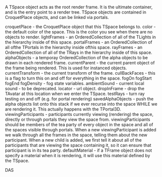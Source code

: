 A TSpace object acts as the root render frame. It is the ultimate container, and is the entry point to a render tree. TSpace objects are contained in CroquetPlace objects, and can be linked via portals. 

croquetPlace - the CroquetPlace object that this TSpace belongs to.
color - the default color of the space. This is the color you see when there are no objects to render.
lightFrames - an OrderedCollection of all of the TLights in the hierarchy inside of this space.
portalFrames - an OrderedCollection of all ofthe TPortals in the hierarchy inside ofthis space.
rayFrames - an OrderedCollection of all of the TRays in the hierarchy inside of this space.
alphaObjects - a temporay OrderedCollection of the alpha objects to be drawn in each rendered frame.
currentParent - the current parent object of the frame being rendered. This is used for instanced objects.
currentTransform - the current transform of the frame.
cullBackFaces - this is a flag to turn this on and off for everything in the space.
fogOn fogStart fogEnd fogDensity - fog state variables.
ambientSound - current local sound - to be deprecated.
locator - url object.
dropInFrame - drop the TAvatar at this location when we enter the TSpace.
testRays - turn ray testing on and off (e.g. for portal rendering)
savedAlphaObjects - push the alpha objects list onto this stack if we ever recurse into the space WHILE we are rendering it. This actually happens with the TPortal3D.
viewingParticipants - participants currently viewing (rendering) the space, directly or
	through portals they view the space from.
	viewingParticipants should be members of the tea party of every object in the space
	and all of the spaces visible through portals.  When a new viewingParticipant is added
	we walk through all the frames in the space, telling them about the new participant.
	When a new child is added, we first tell it about all of the participants that are viewing
	the space containing it, so it can ensure that participant is in its tea party. 
defaultMaterial - if a TFrame object does not specify a material when it is rendering, it will use this material defined by the TSpace.

DAS